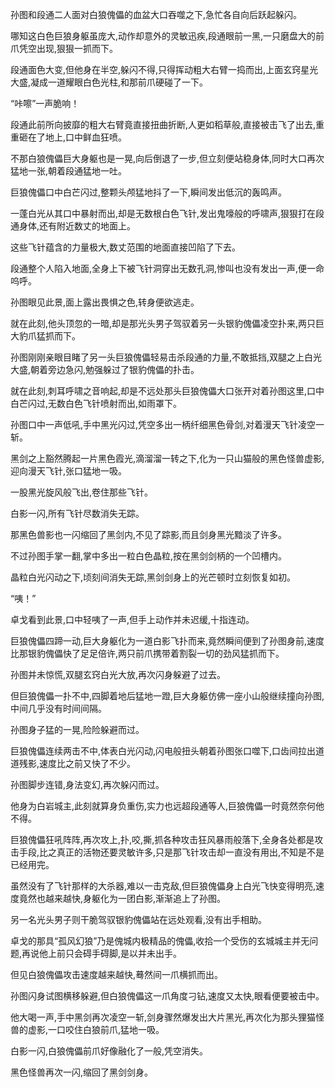 
孙图和段通二人面对白狼傀儡的血盆大口吞噬之下,急忙各自向后跃起躲闪。

哪知这白色巨狼身躯虽庞大,动作却意外的灵敏迅疾,段通眼前一黑,一只磨盘大的前爪凭空出现,狠狠一抓而下。

段通面色大变,但他身在半空,躲闪不得,只得挥动粗大右臂一捣而出,上面玄窍星光大盛,凝成一道耀眼白色光柱,和那前爪硬碰了一下。

“咔嚓”一声脆响！

段通此前所向披靡的粗大右臂竟直接扭曲折断,人更如稻草般,直接被击飞了出去,重重砸在了地上,口中鲜血狂喷。

不那白狼傀儡巨大身躯也是一晃,向后倒退了一步,但立刻便站稳身体,同时大口再次猛地一张,朝着段通猛地一吐。

巨狼傀儡口中白芒闪过,整颗头颅猛地抖了一下,瞬间发出低沉的轰鸣声。

一蓬白光从其口中暴射而出,却是无数根白色飞针,发出鬼嚎般的呼啸声,狠狠打在段通身体,还有附近数丈的地面上。

这些飞针蕴含的力量极大,数丈范围的地面直接凹陷了下去。

段通整个人陷入地面,全身上下被飞针洞穿出无数孔洞,惨叫也没有发出一声,便一命呜呼。

孙图眼见此景,面上露出畏惧之色,转身便欲逃走。

就在此刻,他头顶忽的一暗,却是那光头男子驾驭着另一头银豹傀儡凌空扑来,两只巨大豹爪猛抓而下。

孙图刚刚亲眼目睹了另一头巨狼傀儡轻易击杀段通的力量,不敢抵挡,双腿之上白光大盛,朝着旁边急闪,勉强躲过了银豹傀儡的扑击。

就在此刻,刺耳呼啸之音响起,却是不远处那头巨狼傀儡大口张开对着孙图这里,口中白芒闪过,无数白色飞针喷射而出,如雨罩下。

孙图口中一声低吼,手中黑光闪过,凭空多出一柄纤细黑色骨剑,对着漫天飞针凌空一斩。

黑剑之上豁然腾起一片黑色霞光,滴溜溜一转之下,化为一只山猫般的黑色怪兽虚影,迎向漫天飞针,张口猛地一吸。

一股黑光旋风般飞出,卷住那些飞针。

白影一闪,所有飞针尽数消失无踪。

那黑色兽影也一闪缩回了黑剑内,不见了踪影,而且剑身黑光黯淡了许多。

不过孙图手掌一翻,掌中多出一粒白色晶粒,按在黑剑剑柄的一个凹槽内。

晶粒白光闪动之下,顷刻间消失无踪,黑剑剑身上的光芒顿时立刻恢复如初。

“咦！”

卓戈看到此景,口中轻咦了一声,但手上动作并未迟缓,十指连动。

巨狼傀儡四蹄一动,巨大身躯化为一道白影飞扑而来,竟然瞬间便到了孙图身前,速度比那银豹傀儡快了足足倍许,两只前爪携带着割裂一切的劲风猛抓而下。

孙图并未惊慌,双腿玄窍白光大放,再次闪身躲避了过去。

但巨狼傀儡一扑不中,四脚着地后猛地一蹬,巨大身躯仿佛一座小山般继续撞向孙图,中间几乎没有时间间隔。

孙图身子猛的一晃,险险躲避而过。

巨狼傀儡连续两击不中,体表白光闪动,闪电般扭头朝着孙图张口噬下,口齿间拉出道道残影,速度比之前又快了不少。

孙图脚步连错,身法变幻,再次躲闪而过。

他身为白岩城主,此刻就算身负重伤,实力也远超段通等人,巨狼傀儡一时竟然奈何他不得。

巨狼傀儡狂吼阵阵,再次攻上,扑,咬,撕,抓各种攻击狂风暴雨般落下,全身各处都是攻击手段,比之真正的活物还要灵敏许多,只是那飞针攻击却一直没有用出,不知是不是已经用完。

虽然没有了飞针那样的大杀器,难以一击克敌,但巨狼傀儡身上白光飞快变得明亮,速度竟然也越来越快,身躯化为一团白影,渐渐追上了孙图。

另一名光头男子则干脆驾驭银豹傀儡站在远处观看,没有出手相助。

卓戈的那具“孤风幻狼”乃是傀城内极精品的傀儡,收拾一个受伤的玄城城主并无问题,再说他上前只会碍手碍脚,是以并未出手。

但见白狼傀儡攻击速度越来越快,蓦然间一爪横抓而出。

孙图闪身试图横移躲避,但白狼傀儡这一爪角度刁钻,速度又太快,眼看便要被击中。

他大喝一声,手中黑剑再次凌空一斩,剑身骤然爆发出大片黑光,再次化为那头狸猫怪兽的虚影,一口咬住白狼前爪,猛地一吸。

白影一闪,白狼傀儡前爪好像融化了一般,凭空消失。

黑色怪兽再次一闪,缩回了黑剑剑身。